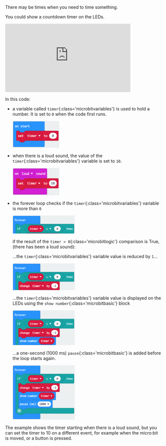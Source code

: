 There may be times when you need to time something.

You could show a countdown timer on the LEDs.

<div style="position:relative;height:calc(150px + 5em);width:100%;overflow:hidden;"><iframe style="position:relative;top:0;left:0;width:80%;height:100%;" src="https://makecode.microbit.org/---codeembed#pub:_eAaWKs4Am53j
" allowfullscreen="allowfullscreen" frameborder="0" sandbox="allow-scripts allow-same-origin"></iframe></div>


In this code:

- a variable called `timer`{:class='microbitvariables'} is used to hold a number. It is set to `0` when the code first runs.

    <img src="images/onstart.png" alt="The 'on start' block containing a 'set timer to 0' block." width="150"/>

- when there is a loud sound, the value of the `timer`{:class='microbitvariables'} variable is set to `10`.

    <img src="images/onloud.png" alt="The 'on loud sound' block containing a 'set timer to 10' block." width="150"/>

- the forever loop checks if the `timer`{:class='microbitvariables'} variable is more than `0`
  
    <img src="images/foreverif.png" alt="The 'forever' block containing a 'if' block, with 'timer > 0' as the condition." width="200"/>

    if the result of the `timer > 0`{:class='microbitlogic'} comparison is True, (there has been a loud sound): 
    
    ...the `timer`{:class='microbitvariables'} variable value is reduced by `1`...

    <img src="images/change.png" alt="The 'change timer by -1' block is now shown in the sequence." width="200"/>

    ...the `timer`{:class='microbitvariables'}  variable value is displayed on the LEDs using the `show number`{:class='microbitbasic'} block
  
    <img src="images/show.png" alt="The 'show number' block is now shown in the sequence. It contains the 'timer' variable as the number to show"  width="200"/>

    ...a one-second (1000 ms) `pause`{:class='microbitbasic'} is added before the loop starts again.
  
    <img src="images/pause.png" alt="The 'pause' block is now shown in the sequence."  width="200"/>


The example shows the timer starting when there is a loud sound, but you can set the timer to 10 on a different event, for example when the micro:bit is moved, or a button is pressed.